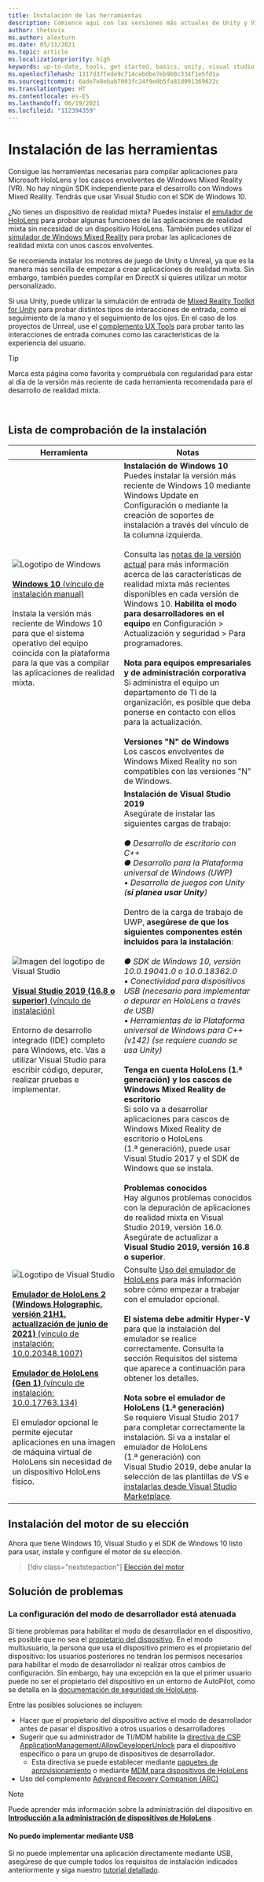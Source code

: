 ```yaml
---
title: Instalación de las herramientas
description: Comience aquí con las versiones más actuales de Unity y Visual Studio, y con las herramientas recomendadas para el desarrollo de HoloLens y VR.
author: thetuvix
ms.author: alexturn
ms.date: 05/11/2021
ms.topic: article
ms.localizationpriority: high
keywords: up-to-date, tools, get started, basics, unity, visual studio, toolkit, mixed reality headset, windows mixed reality headset, virtual reality headset, installation, Windows, HoloLens, emulator, unreal, openxr
ms.openlocfilehash: 1317d37fede9c714cebdbe7eb9b0c334f1e5fd1a
ms.sourcegitcommit: 6ade7e8ebab7003fc24f9e0b5fa81d091369622c
ms.translationtype: HT
ms.contentlocale: es-ES
ms.lasthandoff: 06/19/2021
ms.locfileid: "112394359"
---
```

# <a name="install-the-tools"></a>Instalación de las herramientas

Consigue las herramientas necesarias para compilar aplicaciones para Microsoft HoloLens y los cascos envolventes de Windows Mixed Reality (VR). No hay ningún SDK independiente para el desarrollo con Windows Mixed Reality. Tendrás que usar Visual Studio con el SDK de Windows 10.

¿No tienes un dispositivo de realidad mixta? Puedes instalar el [emulador de HoloLens](platform-capabilities-and-apis/using-the-hololens-emulator.md) para probar algunas funciones de las aplicaciones de realidad mixta sin necesidad de un dispositivo HoloLens. También puedes utilizar el [simulador de Windows Mixed Reality](platform-capabilities-and-apis/using-the-windows-mixed-reality-simulator.md) para probar las aplicaciones de realidad mixta con unos cascos envolventes.

Se recomienda instalar los motores de juego de Unity o Unreal, ya que es la manera más sencilla de empezar a crear aplicaciones de realidad mixta. Sin embargo, también puedes compilar en DirectX si quieres utilizar un motor personalizado.

Si usa Unity, puede utilizar la simulación de entrada de [Mixed Reality Toolkit for Unity](https://github.com/Microsoft/MixedRealityToolkit-Unity) para probar distintos tipos de interacciones de entrada, como el seguimiento de la mano y el seguimiento de los ojos. En el caso de los proyectos de Unreal, use el [complemento UX Tools](https://github.com/microsoft/MixedReality-UXTools-Unreal) para probar tanto las interacciones de entrada comunes como las características de la experiencia del usuario.

>[!TIP]
>Marca esta página como favorita y compruébala con regularidad para estar al día de la versión más reciente de cada herramienta recomendada para el desarrollo de realidad mixta.

<br>

## <a name="installation-checklist"></a>Lista de comprobación de la instalación

| Herramienta | Notas |
|---------|---------|
| ![Logotipo de Windows](images/Windows10_logo.png)<br><br><a href="https://www.microsoft.com/software-download/windows10" target="_blank">**Windows 10** (vínculo de instalación manual)</a><br><br>Instala la versión más reciente de Windows 10 para que el sistema operativo del equipo coincida con la plataforma para la que vas a compilar las aplicaciones de realidad mixta.  | **Instalación de Windows 10** <br> Puedes instalar la versión más reciente de Windows 10 mediante Windows Update en Configuración o mediante la creación de soportes de instalación a través del vínculo de la columna izquierda. <br><br>Consulta las [notas de la versión actual](/windows/mixed-reality/enthusiast-guide/release-notes-october-2018.md) para más información acerca de las características de realidad mixta más recientes disponibles en cada versión de Windows 10. **Habilita el modo para desarrolladores en el equipo** en Configuración > Actualización y seguridad > Para programadores. <br><br> **Nota para equipos empresariales y de administración corporativa**<br>Si administra el equipo un departamento de TI de la organización, es posible que deba ponerse en contacto con ellos para la actualización. <br><br> **Versiones "N" de Windows**<br> Los cascos envolventes de Windows Mixed Reality no son compatibles con las versiones "N" de Windows. |
| ![Imagen del logotipo de Visual Studio](images/visualstudio_logo.png)<br><br><a href="https://visualstudio.microsoft.com/downloads/" target="_blank">**Visual Studio 2019 (16.8 o superior)** (vínculo de instalación)</a> <br><br>Entorno de desarrollo integrado (IDE) completo para Windows, etc. Vas a utilizar Visual Studio para escribir código, depurar, realizar pruebas e implementar. | **Instalación de Visual Studio 2019** <br> Asegúrate de instalar las siguientes cargas de trabajo: <br><br>*● Desarrollo de escritorio con C++*<br>*● Desarrollo para la Plataforma universal de Windows (UWP)*<br>*• Desarrollo de juegos con Unity (**si planea usar Unity**)*<br><br>Dentro de la carga de trabajo de UWP, **asegúrese de que los siguientes componentes estén incluidos para la instalación**:<br><br>*● SDK de Windows 10, versión 10.0.19041.0 o 10.0.18362.0*<br>*• Conectividad para dispositivos USB (necesario para implementar o depurar en HoloLens a través de USB)*<br>*• Herramientas de la Plataforma universal de Windows para C++ (v142) (se requiere cuando se usa Unity)*<br><br>**Tenga en cuenta HoloLens (1.ª generación) y los cascos de Windows Mixed Reality de escritorio**<br>Si solo va a desarrollar aplicaciones para cascos de Windows Mixed Reality de escritorio o HoloLens (1.ª generación), puede usar Visual Studio 2017 y el SDK de Windows que se instala.<br><br>**Problemas conocidos**<br>Hay algunos problemas conocidos con la depuración de aplicaciones de realidad mixta en Visual Studio 2019, versión 16.0.  Asegúrate de actualizar a **Visual Studio 2019, versión 16.8 o superior**. |
| ![Logotipo de Visual Studio](images/HoloLensIcon.jpg)<br><br><a href="https://go.microsoft.com/fwlink/?linkid=2165258" target="_blank">**Emulador de HoloLens 2 (Windows Holographic, versión 21H1, actualización de junio de 2021)** (vínculo de instalación: 10.0.20348.1007)</a><br> <br><a href="https://go.microsoft.com/fwlink/?linkid=2065980" target="_blank">**Emulador de HoloLens (Gen 1)** (vínculo de instalación: 10.0.17763.134)</a> <br><br>El emulador opcional le permite ejecutar aplicaciones en una imagen de máquina virtual de HoloLens sin necesidad de un dispositivo HoloLens físico.<br> <br> | Consulte [Uso del emulador de HoloLens](../develop/platform-capabilities-and-apis/using-the-hololens-emulator.md) para más información sobre cómo empezar a trabajar con el emulador opcional.<br> <br> **El sistema debe admitir Hyper-V** para que la instalación del emulador se realice correctamente. Consulta la sección Requisitos del sistema que aparece a continuación para obtener los detalles. <br> <br> **Nota sobre el emulador de HoloLens (1.ª generación)** <br>  Se requiere Visual Studio 2017 para completar correctamente la instalación. Si va a instalar el emulador de HoloLens (1.ª generación) con Visual Studio 2019, debe anular la selección de las plantillas de VS e [instalarlas desde Visual Studio Marketplace](https://marketplace.visualstudio.com/items?itemName=WindowsMixedRealityteam.WindowsMixedRealityAppTemplatesVSIX). |

## <a name="install-your-engine-of-choice"></a>Instalación del motor de su elección

Ahora que tiene Windows 10, Visual Studio y el SDK de Windows 10 listo para usar, instale y configure el motor de su elección.

> [!div class="nextstepaction"]
> [Elección del motor](choosing-an-engine.md)

## <a name="troubleshooting"></a>Solución de problemas

### <a name="setting-developer-mode-is-grayed-out"></a>La configuración del modo de desarrollador está atenuada

Si tiene problemas para habilitar el modo de desarrollador en el dispositivo, es posible que no sea el [propietario del dispositivo](/hololens/security-adminless-os). En el modo multiusuario, la persona que usa el dispositivo primero es el propietario del dispositivo: los usuarios posteriores no tendrán los permisos necesarios para habilitar el modo de desarrollador ni realizar otros cambios de configuración. Sin embargo, hay una excepción en la que el primer usuario puede no ser el propietario del dispositivo en un entorno de AutoPilot, como se detalla en la [documentación de seguridad de HoloLens](/hololens/security-adminless-os#device-owner).

Entre las posibles soluciones se incluyen:

* Hacer que el propietario del dispositivo active el modo de desarrollador antes de pasar el dispositivo a otros usuarios o desarrolladores
* Sugerir que su administrador de TI/MDM habilite la [directiva de CSP ApplicationManagement/AllowDeveloperUnlock](/windows/client-management/mdm/policy-csp-applicationmanagement#applicationmanagement-allowdeveloperunlock) para el dispositivo específico o para un grupo de dispositivos de desarrollador.
    * Esta directiva se puede establecer mediante [paquetes de aprovisionamiento](/hololens/hololens-provisioning) o mediante [MDM para dispositivos de HoloLens](/hololens/hololens-mdm-configure)
* Uso del complemento [Advanced Recovery Companion (ARC)](/hololens/hololens-recovery)

> [!NOTE]
> Puede aprender más información sobre la administración del dispositivo en **[Introducción a la administración de dispositivos de HoloLens](/hololens/hololens-csp-policy-overview)** .

#### <a name="i-cant-deploy-over-usb"></a>No puedo implementar mediante USB

Si no puede implementar una aplicación directamente mediante USB, asegúrese de que cumple todos los requisitos de instalación indicados anteriormente y siga nuestro [tutorial detallado](unity/tutorials/mr-learning-base-02.md#building-your-application-to-your-hololens-2).
